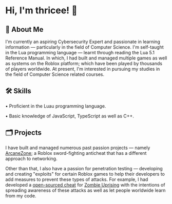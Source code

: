 
# Hi, I'm thricee! 👋


## 🚀 About Me
I'm currently an aspiring Cybersecurity Expert and passionate in learning information — particularly in the field of Computer Science. I'm self-taught in the Lua programming language — learnt through reading the Lua 5.1 Reference Manual. In which, I had built and managed multiple games as well as systems on the Roblox platform; which have been played by thousands of players worldwide. At present, I'm interested in pursuing my studies in the field of Computer Science related courses.


## 🛠 Skills
• Proficient in the Luau programming language.

• Basic knowledge of JavaScript, TypeScript as well as C++.


## 🗂️ Projects
I have built and managed numerous past passion projects — namely [ArcaneZone](https://github.com/thricee/ArcaneZone); a Roblox sword-fighting anticheat that has a different approach to networking.

Other than that, I also have a passion for penetration testing — developing and creating "exploits" for certain Roblox games to help their developers to add measures to prevent these types of attacks. For example, I had developed a [open-sourced cheat](https://github.com/thricee/Zombie-Uprising) for [Zombie Uprising](https://www.roblox.com/games/4972091010/Zombie-Uprising) with the intentions of spreading awareness of these attacks as well as let people worldwide learn from my code.



